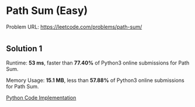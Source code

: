 # Path Sum (Easy)

Problem URL: https://leetcode.com/problems/path-sum/

#

## Solution 1

Runtime: **53 ms**, faster than **77.40%** of Python3 online 
submissions for Path Sum.

Memory Usage: **15.1 MB**, less than **57.88%** of Python3 online submissions for Path Sum.

[Python Code Implementation](path_sum.py)

